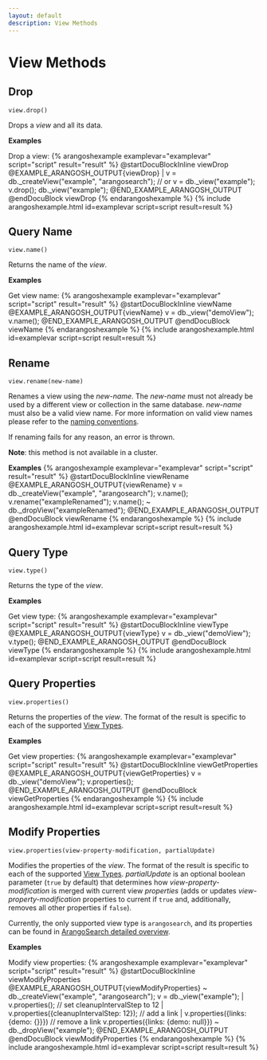 ```yaml
---
layout: default
description: View Methods
---
```

View Methods
============

Drop
----

<!-- arangod/V8Server/v8-views.cpp -->

`view.drop()`

Drops a *view* and all its data.

**Examples**

Drop a view:
{% arangoshexample examplevar="examplevar" script="script" result="result" %}
    @startDocuBlockInline viewDrop
    @EXAMPLE_ARANGOSH_OUTPUT{viewDrop}
      | v = db._createView("example", "arangosearch");
      // or
      v = db._view("example");
      v.drop();
      db._view("example");
    @END_EXAMPLE_ARANGOSH_OUTPUT
    @endDocuBlock viewDrop
{% endarangoshexample %}
{% include arangoshexample.html id=examplevar script=script result=result %}

Query Name
----------

<!-- arangod/V8Server/v8-views.cpp -->

`view.name()`

Returns the name of the *view*.

**Examples**

Get view name:
{% arangoshexample examplevar="examplevar" script="script" result="result" %}
    @startDocuBlockInline viewName
    @EXAMPLE_ARANGOSH_OUTPUT{viewName}
      v = db._view("demoView");
      v.name();
    @END_EXAMPLE_ARANGOSH_OUTPUT
    @endDocuBlock viewName
{% endarangoshexample %}
{% include arangoshexample.html id=examplevar script=script result=result %}

Rename
------

<!-- arangod/V8Server/v8-views.cpp -->

`view.rename(new-name)`

Renames a view using the *new-name*. The *new-name* must not already be used by
a different view or collection in the same database. *new-name* must also be a
valid view name. For more information on valid view names please refer to the
[naming conventions](data-modeling-naming-conventions.html).

If renaming fails for any reason, an error is thrown.

**Note**: this method is not available in a cluster.

**Examples**
{% arangoshexample examplevar="examplevar" script="script" result="result" %}
    @startDocuBlockInline viewRename
    @EXAMPLE_ARANGOSH_OUTPUT{viewRename}
      v = db._createView("example", "arangosearch");
      v.name();
      v.rename("exampleRenamed");
      v.name();
      ~ db._dropView("exampleRenamed");
    @END_EXAMPLE_ARANGOSH_OUTPUT
    @endDocuBlock viewRename
{% endarangoshexample %}
{% include arangoshexample.html id=examplevar script=script result=result %}

Query Type
----------

<!-- arangod/V8Server/v8-views.cpp -->

`view.type()`

Returns the type of the *view*.

**Examples**

Get view type:
{% arangoshexample examplevar="examplevar" script="script" result="result" %}
    @startDocuBlockInline viewType
    @EXAMPLE_ARANGOSH_OUTPUT{viewType}
      v = db._view("demoView");
      v.type();
    @END_EXAMPLE_ARANGOSH_OUTPUT
    @endDocuBlock viewType
{% endarangoshexample %}
{% include arangoshexample.html id=examplevar script=script result=result %}

Query Properties
----------------

<!-- arangod/V8Server/v8-views.cpp -->

`view.properties()`

Returns the properties of the *view*. The format of the result is specific to
each of the supported [View Types](data-modeling-views.html).

**Examples**

Get view properties:
{% arangoshexample examplevar="examplevar" script="script" result="result" %}
    @startDocuBlockInline viewGetProperties
    @EXAMPLE_ARANGOSH_OUTPUT{viewGetProperties}
      v = db._view("demoView");
      v.properties();
    @END_EXAMPLE_ARANGOSH_OUTPUT
    @endDocuBlock viewGetProperties
{% endarangoshexample %}
{% include arangoshexample.html id=examplevar script=script result=result %}

Modify Properties
-----------------

<!-- arangod/V8Server/v8-views.cpp -->

`view.properties(view-property-modification, partialUpdate)`

Modifies the properties of the *view*. The format of the result is specific to
each of the supported [View Types](data-modeling-views.html). *partialUpdate* is an optional
boolean parameter (`true` by default) that determines how
*view-property-modification* is merged with current view *properties* (adds or 
updates *view-property-modification* properties to current if `true` and, 
additionally, removes all other properties if `false`).

Currently, the only supported view type is `arangosearch`, and its properties
can be found in
[ArangoSearch detailed overview](views-arango-search-detailed-overview.html#view-properties).

**Examples**

Modify view properties:
{% arangoshexample examplevar="examplevar" script="script" result="result" %}
    @startDocuBlockInline viewModifyProperties
    @EXAMPLE_ARANGOSH_OUTPUT{viewModifyProperties}
      ~ db._createView("example", "arangosearch");
      v = db._view("example");
      | v.properties();
      // set cleanupIntervalStep to 12
      | v.properties({cleanupIntervalStep: 12});
      // add a link
      | v.properties({links: {demo: {}}})
      // remove a link
      v.properties({links: {demo: null}})
      ~ db._dropView("example");
    @END_EXAMPLE_ARANGOSH_OUTPUT
    @endDocuBlock viewModifyProperties
{% endarangoshexample %}
{% include arangoshexample.html id=examplevar script=script result=result %}
